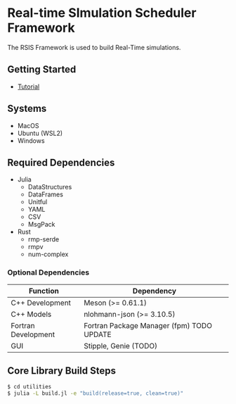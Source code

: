 # Real-time SImulation Scheduler Framework

The RSIS Framework is used to build Real-Time simulations.

## Getting Started
- [Tutorial](docs/Tutorial.md)

## Systems
- MacOS
- Ubuntu (WSL2)
- Windows

## Required Dependencies
- Julia
    - DataStructures
    - DataFrames
    - Unitful
    - YAML
    - CSV
    - MsgPack
- Rust
    - rmp-serde
    - rmpv
    - num-complex

### Optional Dependencies
| Function | Dependency |
| -------- | ---------- |
| C++ Development | Meson (>= 0.61.1) |
| C++ Models | nlohmann-json (>= 3.10.5) |
| Fortran Development | Fortran Package Manager (fpm) TODO UPDATE |
| GUI | Stipple, Genie (TODO) |

## Core Library Build Steps
```bash
$ cd utilities
$ julia -L build.jl -e "build(release=true, clean=true)"
```
